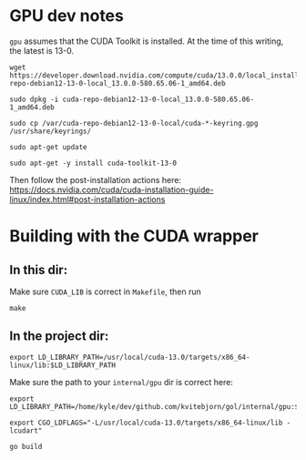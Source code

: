 # GPU dev notes
`gpu` assumes that the CUDA Toolkit is installed.
At the time of this writing, the latest is 13-0.

```
wget https://developer.download.nvidia.com/compute/cuda/13.0.0/local_installers/cuda-repo-debian12-13-0-local_13.0.0-580.65.06-1_amd64.deb
```
```
sudo dpkg -i cuda-repo-debian12-13-0-local_13.0.0-580.65.06-1_amd64.deb
```
```
sudo cp /var/cuda-repo-debian12-13-0-local/cuda-*-keyring.gpg /usr/share/keyrings/
```
```
sudo apt-get update
```
```
sudo apt-get -y install cuda-toolkit-13-0
```

Then follow the post-installation actions here: https://docs.nvidia.com/cuda/cuda-installation-guide-linux/index.html#post-installation-actions


# Building with the CUDA wrapper

## In this dir: 

Make sure `CUDA_LIB` is correct in `Makefile`, then run

```
make
```


## In the project dir:

```
export LD_LIBRARY_PATH=/usr/local/cuda-13.0/targets/x86_64-linux/lib:$LD_LIBRARY_PATH
```

Make sure the path to your `internal/gpu` dir is correct here:
```
export LD_LIBRARY_PATH=/home/kyle/dev/github.com/kvitebjorn/gol/internal/gpu:$LD_LIBRARY_PATH
```

```
export CGO_LDFLAGS="-L/usr/local/cuda-13.0/targets/x86_64-linux/lib -lcudart"
```
```
go build
```
